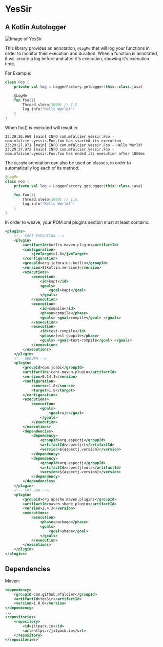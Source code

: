 # YesSir
## A Kotlin Autologger

![Image of YesSir](http://www.quickmeme.com/img/ea/ea716f8278f2c0aa9044513ef3b8acc2362567dc1a4456a27343f21a9f0b519f.jpg)

This library provides an annotation, `@LogMe` that will log your functions in order to monitor their execution and duration.
When a function is annotated, it will create a log before and after it's execution, showing it's execution time.

For Example:

``` kotlin
class Foo {
    private val log = LoggerFactory.getLogger(this::class.java)

    @LogMe
    fun foo(){
        Thread.sleep(1000) // I.E.
        log.info("Hello World!")
    }
}
```

When foo() is executed will result in:

``` shell
23:29:26.969 [main] INFO com.mfalcier.yessir.Foo - com.mfalcier.yessir.Foo.foo has started its execution
23:29:27.971 [main] INFO com.mfalcier.yessir.Foo - Hello World!
23:29:27.972 [main] INFO com.mfalcier.yessir.Foo - com.mfalcier.yessir.Foo.foo has ended its execution after 1000ms
```

The `@LogMe` annotation can also be used on classes, in order to automatically log each of its method:

``` kotlin
@LogMe
class Foo {
    private val log = LoggerFactory.getLogger(this::class.java)

    fun foo(){
        Thread.sleep(1000) // I.E.
        log.info("Hello World!")
    }
}
```

In order to weave, your POM.xml plugins section must at least contains:

``` xml
<plugins>
    <!-- KAPT EXECUTION -->
    <plugin>
        <artifactId>kotlin-maven-plugin</artifactId>
        <configuration>
            <jvmTarget>1.8</jvmTarget>
        </configuration>
        <groupId>org.jetbrains.kotlin</groupId>
        <version>${kotlin.version}</version>
        <executions>
            <execution>
                <id>kapt</id>
                <goals>
                    <goal>kapt</goal>
                </goals>
            </execution>
            <execution>
                <id>compile</id>
                <phase>compile</phase>
                <goals> <goal>compile</goal> </goals>
            </execution>
            <execution>
                <id>test-compile</id>
                <phase>test-compile</phase>
                <goals> <goal>test-compile</goal> </goals>
            </execution>
        </executions>
    </plugin>
    <!-- WEAVER -->
    <plugin>
        <groupId>com.jcabi</groupId>
        <artifactId>jcabi-maven-plugin</artifactId>
        <version>0.14.1</version>
        <configuration>
            <source>1.8</source>
            <target>1.8</target>
        </configuration>
        <executions>
            <execution>
                <goals>
                    <goal>ajc</goal>
                </goals>
            </execution>
        </executions>
        <dependencies>
            <dependency>
                <groupId>org.aspectj</groupId>
                <artifactId>aspectjrt</artifactId>
                <version>${aspectj.version}</version>
            </dependency>
            <dependency>
                <groupId>org.aspectj</groupId>
                <artifactId>aspectjtools</artifactId>
                <version>${aspectj.version}</version>
            </dependency>
        </dependencies>
    </plugin>
    <!-- FAT JAR -->
    <plugin>
        <groupId>org.apache.maven.plugins</groupId>
        <artifactId>maven-shade-plugin</artifactId>
        <version>2.4.3</version>
        <executions>
            <execution>
                <phase>package</phase>
                <goals>
                    <goal>shade</goal>
                </goals>
            </execution>
        </executions>
    </plugin>
</plugins>
```

## Dependencies
Maven:
``` xml
<dependency>
    <groupId>com.github.mfalcier</groupId>
    <artifactId>YesSir</artifactId>
    <version>1.0.0</version>
</dependency>
...
<repositories>
    <repository>
        <id>jitpack.io</id>
        <url>https://jitpack.io</url>
    </repository>
</repositories>
```
